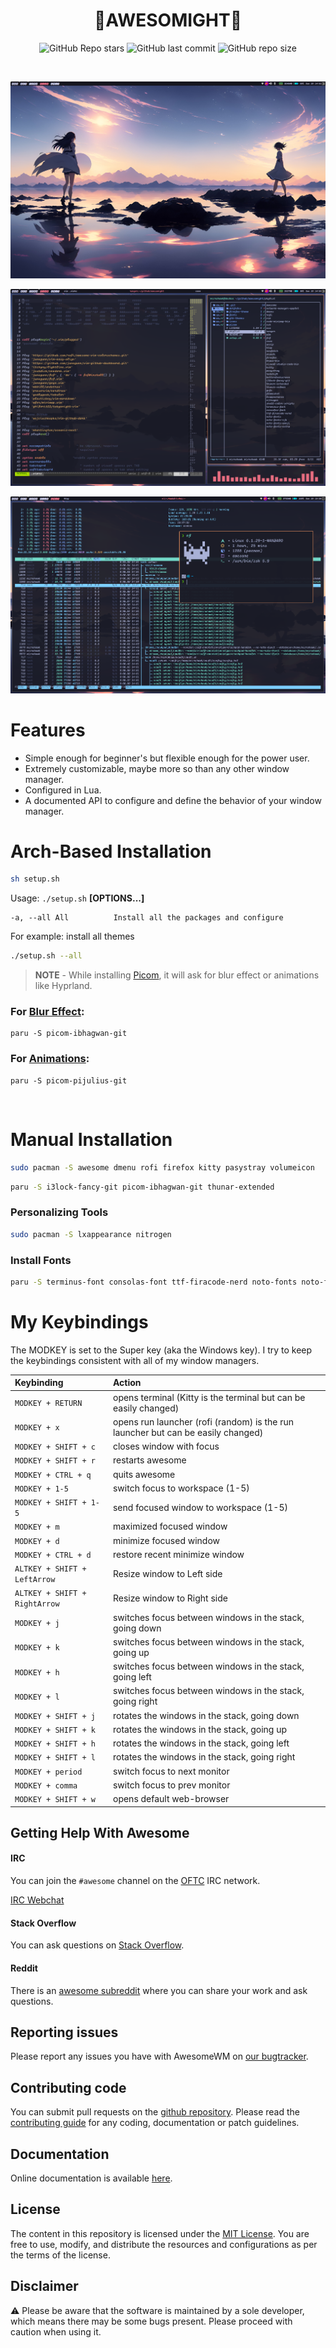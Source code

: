 <div align="center">

# 🌸**AWESOMIGHT**🌸

![GitHub Repo stars](https://img.shields.io/github/stars/micro-hawk/awesomight?style=for-the-badge&color=f7768e) ![GitHub last commit](https://img.shields.io/github/last-commit/micro-hawk/awesomight?style=for-the-badge&color=f7768e) ![GitHub repo size](https://img.shields.io/github/repo-size/micro-hawk/awesomight?style=for-the-badge&color=f7768e)


<br/>

![Screenshot of my desktop](/dotfiles/.config/awesome/themes/tokyo-night/tokyo-night/Screenshots/desktop.png)

![Screenshot of my desktop](/dotfiles/.config/awesome/themes/tokyo-night/tokyo-night/Screenshots/vimrc.png)

![Screenshot of my desktop](/dotfiles/.config/awesome/themes/tokyo-night/tokyo-night/Screenshots/workspace.png)

</div>


# Features

* Simple enough for beginner's but flexible enough for the power user.
* Extremely customizable, maybe more so than any other window manager.
* Configured in Lua.
* A documented API to configure and define the behavior of your window manager.

# Arch-Based Installation
```bash
sh setup.sh
```

Usage:  `./setup.sh`  **[OPTIONS...]**

```
-a, --all All          Install all the packages and configure
```

For example: install all themes

```sh
./setup.sh --all
```

> **NOTE** - While installing [Picom](https://github.com/yshui/picom), it will ask for blur effect or animations like Hyprland. 

### For [Blur Effect](/picom/picom-blur.conf): 
    paru -S picom-ibhagwan-git
### For [Animations](/picom/picom-animations.conf): 
    paru -S picom-pijulius-git
<br>

# Manual Installation

```bash
sudo pacman -S awesome dmenu rofi firefox kitty pasystray volumeicon
```

```bash
paru -S i3lock-fancy-git picom-ibhagwan-git thunar-extended
```
### Personalizing Tools

```bash
sudo pacman -S lxappearance nitrogen
```
### Install Fonts

```bash
paru -S terminus-font consolas-font ttf-firacode-nerd noto-fonts noto-fonts-cjk noto-fonts-emoji noto-fonts-extra
```

# My Keybindings

The MODKEY is set to the Super key (aka the Windows key).  I try to keep the
keybindings consistent with all of my window managers.

| Keybinding | Action |
| :--- | :--- |
| `MODKEY + RETURN` | opens terminal (Kitty is the terminal but can be easily changed) |
| `MODKEY + x` | opens run launcher (rofi (random) is the run launcher but can be easily changed) |
| `MODKEY + SHIFT + c` | closes window with focus |
| `MODKEY + SHIFT + r` | restarts awesome |
| `MODKEY + CTRL + q` | quits awesome |
| `MODKEY + 1-5` | switch focus to workspace (1-5) |
| `MODKEY + SHIFT + 1-5` | send focused window to workspace (1-5) |
| `MODKEY + m` | maximized focused window |
| `MODKEY + d` | minimize focused window  |
| `MODKEY + CTRL + d` | restore recent minimize window |
| `ALTKEY + SHIFT + LeftArrow` | Resize window to Left side  |
| `ALTKEY + SHIFT + RightArrow` | Resize window to Right side  |
| `MODKEY + j` | switches focus between windows in the stack, going down |
| `MODKEY + k` | switches focus between windows in the stack, going up |
| `MODKEY + h` | switches focus between windows in the stack, going left |
| `MODKEY + l` | switches focus between windows in the stack, going right |
| `MODKEY + SHIFT + j` | rotates the windows in the stack, going down|
| `MODKEY + SHIFT + k` | rotates the windows in the stack, going up |
| `MODKEY + SHIFT + h` | rotates the windows in the stack, going left|
| `MODKEY + SHIFT + l` | rotates the windows in the stack, going right |
| `MODKEY + period` | switch focus to next monitor |
| `MODKEY + comma` | switch focus to prev monitor |
| `MODKEY + SHIFT + w` | opens default web-browser |





## Getting Help With Awesome

#### IRC

You can join the `#awesome` channel on the [OFTC](http://www.oftc.net/) IRC network.

[IRC Webchat](https://webchat.oftc.net/?channels=awesome)

#### Stack Overflow
You can ask questions on [Stack Overflow](http://stackoverflow.com/questions/tagged/awesome-wm).

#### Reddit
There is an [awesome subreddit](https://www.reddit.com/r/awesomewm/) where you can share your work and ask questions.

## Reporting issues

Please report any issues you have with AwesomeWM on [our bugtracker](https://github.com/awesomeWM/awesome/issues).

## Contributing code

You can submit pull requests on the [github repository](https://github.com/awesomeWM/awesome).
Please read the [contributing guide](https://github.com/awesomeWM/awesome/blob/master/docs/02-contributing.md) for any coding, documentation or patch guidelines.

## Documentation

Online documentation is available [here](https://awesomewm.org/apidoc/).

## License
The content in this repository is licensed under the [MIT License](/LICENSE). You are free to use, modify, and distribute the resources and configurations as per the terms of the license.

## Disclaimer
⚠️ Please be aware that the software is maintained by a sole developer, which means there may be some bugs present. Please proceed with caution when using it.

    